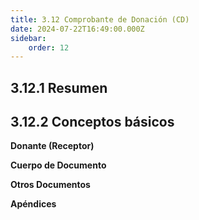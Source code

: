 ```yaml
---
title: 3.12 Comprobante de Donación (CD)
date: 2024-07-22T16:49:00.000Z
sidebar:
    order: 12
---
```

## 3.12.1 Resumen

## 3.12.2 Conceptos básicos

**Donante (Receptor)**

**Cuerpo de Documento**

**Otros Documentos**

**Apéndices**
